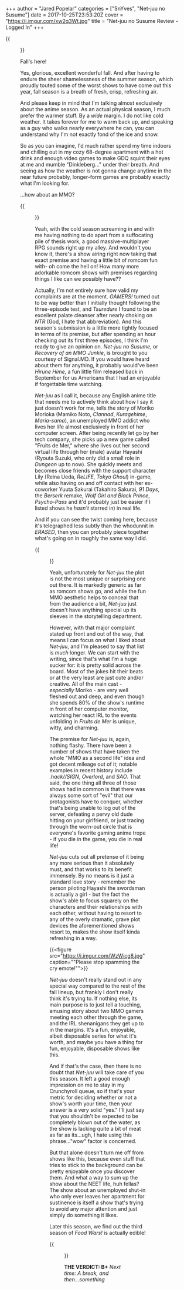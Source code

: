 +++
author = "Jared Popelar"
categories = ["SnYves", "Net-juu no Susume"]
date = 2017-10-25T23:53:20Z
cover = "https://i.imgur.com/xw2q3Wt.jpg"
title = "Net-juu no Susume Review - Logged In"
+++


{{<figure src="https://i.imgur.com/ogJfyqr.jpg">}}

Fall's here!

Yes, glorious, excellent wonderful fall. And after having to endure the sheer shamelessness of the summer season, which proudly touted some of the worst shows to have come out this year, fall season is a breath of fresh, crisp, refreshing air. 

And please keep in mind that I'm talking almost exclusively about the anime season. As an actual physical season, I much prefer the warmer stuff. By a *wide* margin. I do not like cold weather. It takes forever for me to warm back up, and speaking as a guy who walks nearly everywhere he can, you can understand why I'm not exactly fond of the ice and snow. 

So as you can imagine, I'd much rather spend my time indoors and chilling out in my cozy 68-degree apartment with a hot drink and enough video games to make GDQ squint their eyes at me and mumble "Dinkleberg..." under their breath. And seeing as how the weather is not gonna change anytime in the near future probably, longer-form games are probably exactly what I'm looking for. 

...how about an MMO?

{{<figure src="https://i.imgur.com/1VqtPV2.png" caption="Amen.">}}


Yeah, with the cold season screaming in and with me having nothing to do apart from a suffocating pile of thesis work, a good massive-multiplayer RPG sounds right up my alley. And wouldn't you know it, there's a show airing right now taking that exact premise and having a little bit of romcom fun with- oh come the hell on! How many more adorkable romcom shows with premises regarding things I like can we possibly have?? 

Actually, I'm not entirely sure how valid my complaints are at the moment. *GAMERS!* turned out to be way better than I initially thought following the three-episode test, and *Tsuredure* I found to be an excellent palate cleanser after nearly choking on *NTR* (God, I hate that abbreviation). And this season's submission is a little more tightly focused in terms of its premise, but after spending an hour checking out its first three episodes, I think I'm ready to give an opinion on. *Net-juu no Susume*, or *Recovery of an MMO Junkie*, is brought to you courtesy of Signal.MD. If you would have heard about them for anything, it probably would've been *Hirune Hime*, a fun little film released back in September for us Americans that I had an enjoyable if forgettable time watching. 

*Net-juu* as I call it, because any English anime title that needs me to actively think about how I say it just doesn't work for me, tells the story of Moriko Morioka (Mamiko Noto, *Clannad*, *Kuragehime*, *Maria-sama*), an unemployed MMO addict who lives her life almost exclusively in front of her computer screen. After being recently let go by her tech company, she picks up a new game called "Fruits de Mer," where she lives out her second virtual life through her (male) avatar Hayashi (Ryouta Suzuki, who only did a small role in *Dungeon* up to now). She quickly meets and becomes close friends with the support character Lily (Reina Ueda, *ReLIFE*, *Tokyo Ghoul*) in-game, while also having on and off contact with her ex-coworker Yuuta Sakurai (Takahiro Sakurai, *91 Days*, the *Berserk* remake, *Wolf Girl and Black Prince*, *Psycho-Pass* and it'd probably just be easier if I listed shows he *hasn't* starred in) in real life. 

And if you can see the twist coming here, because it's telegraphed less subtly than the whodunnit in *ERASED*, then you can probably piece together what's going on in roughly the same way I did.

{{<figure src="https://i.imgur.com/d19Ch9M.jpg" caption="Those are names...">}}


Yeah, unfortunately for *Net-juu* the plot is not the most unique or surprising one out there. It is markedly generic as far as romcom shows go, and while the fun MMO aesthetic helps to conceal that from the audience a bit, *Net-juu* just doesn't have anything special up its sleeves in the storytelling department. 

However, with that major complaint stated up front and out of the way, that means I can focus on what I liked about *Net-juu*, and I'm pleased to say that list is *much* longer. We can start with the writing, since that's what I'm a huge sucker for: it is pretty solid across the board. Most of the jokes hit their beats or at the very least are just cute and/or creative. All of the main cast - *especially* Moriko - are very well fleshed out and deep, and even though she spends 80% of the show's runtime in front of her computer monitor, watching her react IRL to the events unfolding in *Fruits de Mer* is unique, witty, and charming.

The premise for *Net-juu* is, again, nothing flashy. There have been a number of shows that have taken the whole "MMO as a second life" idea and got decent mileage out of it; notable examples in recent history include *.hack//SIGN*, *Overlord*, and *SAO*. That said, the one thing all three of those shows had in common is that there was always some sort of "evil" that our protagonists have to conquer, whether that's being unable to log out of the server, defeating a pervy old dude hitting on your girlfriend, or just tracing through the worn-out circle that is everyone's favorite gaming anime trope - if you die in the game, you die in real life! 

*Net-juu* cuts out all pretense of it being any more serious than it absolutely must, and that works to its benefit immensely. By no means is it just a standard love story - remember the person piloting Hayashi the swordsman is actually a girl - but the fact the show's able to focus squarely on the characters and their relationships with each other, without having to resort to any of the overly dramatic, grave plot devices the aforementioned shows resort to, makes the show itself kinda refreshing in a way. 

{{<figure src="https://i.imgur.com/WzWicg8.jpg" caption="\"Please stop spamming the cry emote!\"">}}


*Net-juu* doesn't really stand out in any special way compared to the rest of the fall lineup, but frankly I don't really think it's trying to. If nothing else, its main purpose is to just tell a touching, amusing story about two MMO gamers meeting each other through the game, and the IRL shenanigans they get up to in the margins. It's a fun, enjoyable, albeit disposable series for what it's worth, and maybe you have a thing for fun, enjoyable, disposable shows like this. 

And if that's the case, then there is no doubt that *Net-juu* will take care of you this season. It left a good enough impression on me to stay in my Crunchyroll queue, so if that's your metric for deciding whether or not a show's worth your time, then your answer is a very solid "yes." I'll just say that you shouldn't be expected to be completely blown out of the water, as the show is lacking quite a bit of meat as far as its...ugh, I hate using this phrase..."wow" factor is concerned. 

But that alone doesn't turn me off from shows like this, because even stuff that tries to stick to the background can be pretty enjoyable once you discover them. And what a way to sum up the show about the NEET life, huh fellas? The show about an unemployed shut-in who only ever leaves her apartment for sustinence is itself a show that's trying to avoid any major attention and just simply do something it likes. 

Later this season, we find out the third season of *Food Wars!* is actually edible!

{{<figure src="https://i.imgur.com/VSjzfW4.jpg" caption="And that chest is a mimic too.">}}


**THE VERDICT: B+**
*Next time: A break, and then...something*

